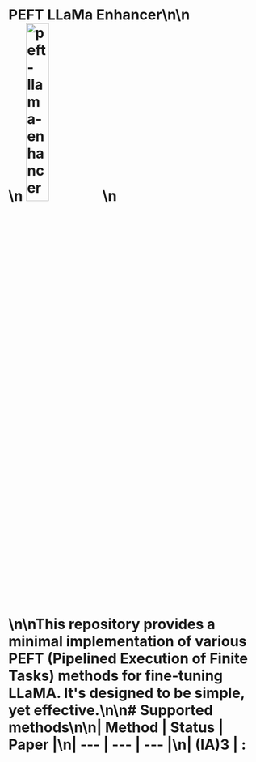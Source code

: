 # PEFT LLaMa Enhancer\n\n<div style="max-width:800px">\n  <img src="https://user-images.githubusercontent.com/2821124/232169319-4546926b-af14-4c4e-9126-675ca647935d.png" alt="peft-llama-enhancer" style="width:30%"/>\n</div>\n\nThis repository provides a minimal implementation of various PEFT (Pipelined Execution of Finite Tasks) methods for fine-tuning LLaMA. It's designed to be simple, yet effective.\n\n# Supported methods\n\n| Method | Status | Paper |\n| ---    | ---         | ---   |\n| (IA)3  | :